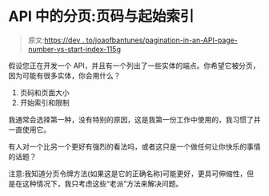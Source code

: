 # API 中的分页:页码与起始索引

> 原文:[https://dev . to/joaofbantunes/pagination-in-an-API-page-number-vs-start-index-115g](https://dev.to/joaofbantunes/pagination-in-an-api-page-number-vs-start-index-115g)

假设您正在开发一个 API，并且有一个列出了一些实体的端点。你希望它被分页，因为可能有很多实体，你会用什么？

1.  页码和页面大小
2.  开始索引和限制

我通常会选择第一种，没有特别的原因，这是我第一份工作中使用的，我习惯了并一直使用它。

有人对一个比另一个更好有强烈的看法吗，或者这只是一个做任何让你快乐的事情的话题？

注意:我知道分页令牌方法(如果这是它的正确名称)可能更好，更具可伸缩性，但是在这种情况下，我只考虑这些“老派”方法来解决问题。